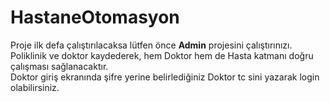 # HastaneOtomasyon
Proje ilk defa çalıştırılacaksa lütfen önce <b>Admin</b> projesini çalıştırınızı. Poliklinik ve doktor kaydederek, hem Doktor hem de Hasta katmanı doğru çalışması sağlanacaktır.
<br/>
Doktor giriş ekranında şifre yerine belirlediğiniz Doktor tc sini yazarak login olabilirsiniz.
